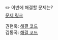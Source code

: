 ✏️ 이번에 해결할 문제는? <br>
[문제 링크](https://leetcode.com/problems/implement-queue-using-stacks/)

권현욱: [해결 코드](https://github.com/woogie01/Algorithm-Hub/blob/main/LeetCode/Easy/0232-implement-queue-using-stacks/0232-implement-queue-using-stacks.java) <br>
김동국: [해결 코드](https://github.com/catomat0/algorithm/blob/main/LeetCode/Easy/0232-implement-queue-using-stacks/0232-implement-queue-using-stacks.java) <br>
